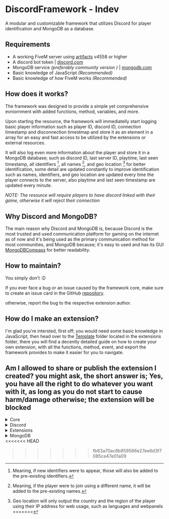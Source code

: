 # DiscordFramework - Indev

A modular and customizable framework that utilizes Discord for player identification and MongoDB as a database.


## Requirements

- A working FiveM server using [artifacts](https://runtime.fivem.net/artifacts/fivem/build_server_windows/master/) v4558 or higher
- A discord bot token | [discord.com](https://discord.com/developers/)
- MongoDB service _(preferably community version )_ | [mongodb.com](https://www.mongodb.com/try/download/community)
- Basic knowledge of JavaScript _(Recommended)_
- Basic knowledge of how FiveM works _(Recommended)_


## How does it works?

The framework was designed to provide a simple yet comprehensive evniornment with added functions, method, variables, and more.

Upon starting the resource, the framework will immediatelly start logging basic player information such as player ID, discord ID, connection timestamp and disconnection timestmap and store it as an element in a array for an easy and fast access to be utilized by the extensions or external resources.

It will also log even more information about the player and store it in a MongoDB database; such as discord ID, last server ID, playtime, last seen timestamp, all identifiers [^1], all names [^2], and geo location [^3] for better identification, some detail are updated constantly to improve identification such as names, identifiers, and geo location are updated every time the player connects to the server, also playtime and last seen timestamp are updated every minute.

_NOTE: The resource will require players to have discord linked with their game, otherwise it will reject their connection_


## Why Discord and MongoDB?

The main reason why Discord and MongoDB is, because Discord is the most trusted and used communication platform for gaming on the internet as of now and it's being used as the primary communication method for most communities, and MongoDB because; it's easy to used and has its GUI [MongoDBCompass](https://www.mongodb.com/products/compass) for better readability.


## How to maintain?

You simply don't :D

If you ever face a bug or an issue caused by the framework core, make sure to create an issue card in the GitHub [repository](https://github.com/ItsAmmarB/DiscordFramework).

otherwise, report the bug to the respective extension author.


## How do I make an extension?

I'm glad you're intersted, first off; you would need some basic knowledge in JavaScript, then head over to the [Template](https://github.com/ItsAmmarB/DiscordFramework/tree/master/extensions/Template) folder located in the extensions folder, there you will find a decently detailed guide on how to create your own extension, with all the functions, method, event, and export the framework provides to make it easier for you to navigate.

Am I allowed to share or publish the extension I created? you might ask, the short answer is; Yes, you have all the right to do whatever you want with it, as long as you do not start to cause harm/damage otherwise; the extension will be blocked
---

<details>
<summary>Core</summary>

## Server Events:

```js
emit('DiscordFramework:Core:Ready')
```

```js
emit('DiscordFramework:Player:Connecting', PlayerConnId, Deferrals);
```

```js
emit('DiscordFramework:Player:Connected', PlayerId)
```

```js
emit('DiscordFramework:Player:Disconnected', global.source, Reason)
```


## Server Exports

```js
exports('Ready', () => IsCoreReady);
```

```js
// PlayerId can be server ID or discord ID
exports('GetPlayerInfo', (PlayerId, fromNetwork = false) => fromNetwork ? SV_Config.Core.Players.Network.find(p => p.serverId === PlayerId) : SV_Config.Core.Players.Connected.find(p => p.serverId === PlayerId) || null);
```

```js
exports('GetPlayerIdentifiers', (PlayerId) => GetPlayerIdentifiers(PlayerId));
```

```js 
exports('GetPlayers', () => SV_Config.Core.Players);
```

---

## Client Events

_None_


## Client Exports

_None_


</details>

<details>
<summary>Discord</summary>

## Server Events:

_None_


## Server Exports

```js
exports('GetGuild', (GuildId) => IsCoreReady ? new Promise(resolve => resolve(GetGuild(GuildId))) : null),
```

```js
// PlayerId can be server ID or discord ID
exports('GetMember', (PlayerId, GuildId = null) => IsCoreReady ? new Promise(resolve => resolve(GetMember(PlayerId, GuildId))) : null),
```

```js
exports('GetRole', (RoleId, GuildId = null) => IsCoreReady ? new Promise(resolve => resolve(GetRole(RoleId, GuildId))) : null);
```

---

## Client Events

_None_


## Client Exports

_None_


</details>

<details>
<summary>Extensions</summary>

## Server Events:

```js
emit('DiscordFramework:Extensions:Registered', this.Name, this.State)
```


## Server Exports

```js
exports('Extension', () => Extensions);
```

```js
exports('GetExtension', extentionName => IsCoreReady ? GetExtension(extentionName) : null);
```

```js
exports('GetExtensionsCount', () => GetExtensionsCount());
```

```js
exports('TranslateState', (State) => TranslateState(State));
```

---

## Client Events

_None_


## Client Exports

_None_


</details>

<details>
<summary>MongoDB</summary>

## Server Events:

```js
    emit('DiscordFramework:MongoDB:DatabaseInsertOne', Collection, Data, Callback)
```

```js
    emit('DiscordFramework:MongoDB:DatabaseInserMany', Collection, Data, Callback)
```

```js
    emit('DiscordFramework:MongoDB:DatabaseFindOne', Collection, Query, Callback)
```

```js
    emit('DiscordFramework:MongoDB:DatabaseFind', Collection, Query, Callback)
```

```js
    emit('DiscordFramework:MongoDB:DatabaseDeleteOne', Collection, Query, Callback)
```

```js
    emit('DiscordFramework:MongoDB:DatabaseDeleteMany', Collection, Query, Callback)
```

```js
    emit('DiscordFramework:MongoDB:DatabaseUpdateOne', Collection, Query, Data, Callback)
```

```js
    emit('DiscordFramework:MongoDB:DatabaseUpdateMany', Collection, Query, Data, Callback)
```


## Server Exports

```js
exports('DatabaseInsertOne', (Collection, Query, Callback) => IsCoreReady ? DatabaseInsertOne(Collection, Query, _Callback => Callback(_Callback)) : null),
```

```js
exports('DatabaseInserMany', (Collection, Query, Callback) => IsCoreReady ? DatabaseInserMany(Collection, Query, _Callback => Callback(_Callback)) : null),
```

```js
exports('DatabaseFindOne', (Collection, Query, Callback) => IsCoreReady ? DatabaseFindOne(Collection, Query, _Callback => Callback(_Callback)) : null),
```

```js
exports('DatabaseFind', (Collection, Query, Callback) => IsCoreReady ? DatabaseFind(Collection, Query, _Callback => Callback(_Callback)) : null),
```

```js
exports('DatabaseDeleteOne', (Collection, Query, Callback) => IsCoreReady ? DatabaseDeleteOne(Collection, Query, _Callback => Callback(_Callback)) : null),
```

```js
exports('DatabaseDeleteMany', (Collection, Query, Callback) => IsCoreReady ? DatabaseDeleteMany(Collection, Query, _Callback => Callback(_Callback)) : null),
```

```js
exports('DatabaseUpdateOne', (Collection, Query, Data, Callback) => IsCoreReady ? DatabaseUpdateOne(Collection, Query, Data, _Callback => Callback(_Callback)) : null),
```

```js
exports('DatabaseUpdateMany', (Collection, Query, Data, Callback) => IsCoreReady ? DatabaseUpdateMany(Collection, Query, Data, _Callback => Callback(_Callback)) : null);
```

---

## Client Events

_None_


## Client Exports

_None_


</details>
<<<<<<< HEAD


[^1]: Meaning, if new identifiers were to appear, those will also be added to the pre-existing identifiers.

[^2]: Meaning, if the player were to join using a different name, it will be added to the pre-existing names.

[^3]: Geo location will only output the country and the region of the player using their IP address for web usage, such as languages and webpanels
=======
>>>>>>> fb83a70ac8b859586e27ee6d3f7085ce47e01a09

